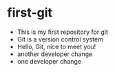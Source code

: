 # first-git
* This is my first repository for git
* Git is a version control system
* Hello, Git, nice to meet you!
* another developer change
* one developer change

